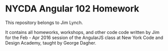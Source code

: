 # NYCDA Angular 102 Homework
This repository belongs to Jim Lynch. 

It contains all homeworks, workshops, and other code code written by Jim for the Feb - Apr 2016 session of the AngularJS class at New York Code and Design Academy, taught by George Dagher.
